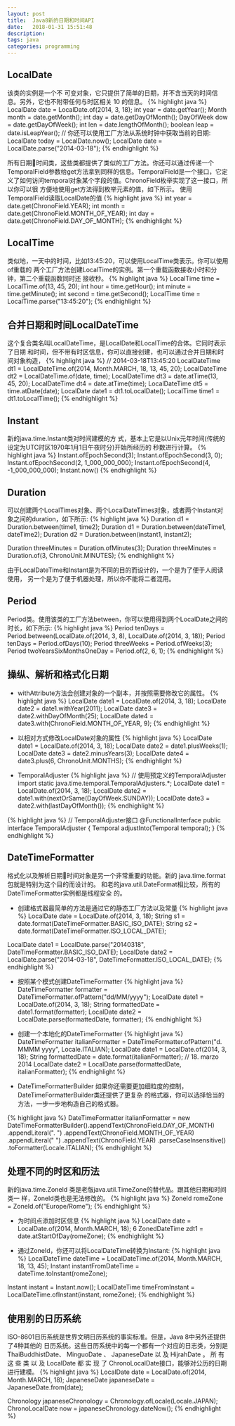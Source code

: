 ```yaml
---
layout: post
title:  Java8新的日期和时间API
date:   2018-01-31 15:51:48
description: 
tags: java
categories: programming
---
```


## LocalDate
该类的实例是一个不 可变对象，它只提供了简单的日期，并不含当天的时间信息。另外，它也不附带任何与时区相关 10 的信息。
{% highlight java %}
LocalDate date = LocalDate.of(2014, 3, 18);
int year = date.getYear();
Month month = date.getMonth();
int day = date.getDayOfMonth();
DayOfWeek dow = date.getDayOfWeek();
int len = date.lengthOfMonth();
boolean leap = date.isLeapYear();
// 你还可以使用工厂方法从系统时钟中获取当前的日期:
LocalDate today = LocalDate.now();
LocalDate date = LocalDate.parse("2014-03-18");
{% endhighlight %}   

所有日期时间类，这些类都提供了类似的工厂方法。你还可以通过传递一个TemporalField参数给get方法拿到同样的信息。TemporalField是一个接口，它定 义了如何访问temporal对象某个字段的值。ChronoField枚举实现了这一接口，所以你可以很 方便地使用get方法得到枚举元素的值，如下所示。
使用TemporalField读取LocalDate的值
{% highlight java %}
int year = date.get(ChronoField.YEAR);
int month = date.get(ChronoField.MONTH_OF_YEAR);
int day = date.get(ChronoField.DAY_OF_MONTH);
{% endhighlight %}   

## LocalTime
类似地，一天中的时间，比如13:45:20，可以使用LocalTime类表示。你可以使用of重载的 两个工厂方法创建LocalTime的实例。第一个重载函数接收小时和分钟，第二个重载函数同时还 接收秒。
{% highlight java %}
LocalTime time = LocalTime.of(13, 45, 20);
int hour = time.getHour();
int minute = time.getMinute();
int second = time.getSecond();
LocalTime time = LocalTime.parse("13:45:20");
{% endhighlight %}   

## 合并日期和时间LocalDateTime
这个复合类名叫LocalDateTime，是LocalDate和LocalTime的合体。它同时表示了日期
和时间，但不带有时区信息，你可以直接创建，也可以通过合并日期和时间对象构造，
{% highlight java %}
// 2014-03-18T13:45:20
LocalDateTime dt1 = LocalDateTime.of(2014, Month.MARCH, 18, 13, 45, 20); LocalDateTime dt2 = LocalDateTime.of(date, time);
LocalDateTime dt3 = date.atTime(13, 45, 20);
LocalDateTime dt4 = date.atTime(time);
LocalDateTime dt5 = time.atDate(date);
LocalDate date1 = dt1.toLocalDate();
LocalTime time1 = dt1.toLocalTime();
{% endhighlight %}   

## Instant
新的java.time.Instant类对时间建模的方 式，基本上它是以Unix元年时间(传统的设定为UTC时区1970年1月1日午夜时分)开始所经历的 秒数进行计算。
{% highlight java %}
Instant.ofEpochSecond(3);
Instant.ofEpochSecond(3, 0);
Instant.ofEpochSecond(2, 1_000_000_000);
Instant.ofEpochSecond(4, -1_000_000_000);
Instant.now()
{% endhighlight %}   

## Duration
可以创建两个LocalTimes对象、两个LocalDateTimes对象，或者两个Instant对象之间的duration，如下所示:
{% highlight java %}
Duration d1 = Duration.between(time1, time2);
Duration d1 = Duration.between(dateTime1, dateTime2);
Duration d2 = Duration.between(instant1, instant2);

Duration threeMinutes = Duration.ofMinutes(3);
Duration threeMinutes = Duration.of(3, ChronoUnit.MINUTES);
{% endhighlight %}   

由于LocalDateTime和Instant是为不同的目的而设计的，一个是为了便于人阅读使用， 另一个是为了便于机器处理，所以你不能将二者混用。
## Period
Period类。使用该类的工厂方法between，你可以使用得到两个LocalDate之间的时长，如下所示:
{% highlight java %}
Period tenDays = Period.between(LocalDate.of(2014, 3, 8), LocalDate.of(2014, 3, 18));
Period tenDays = Period.ofDays(10);
Period threeWeeks = Period.ofWeeks(3);
Period twoYearsSixMonthsOneDay = Period.of(2, 6, 1);
{% endhighlight %}   


## 操纵、解析和格式化日期
* withAttribute方法会创建对象的一个副本，并按照需要修改它的属性。
{% highlight java %}
LocalDate date1 = LocalDate.of(2014, 3, 18);
LocalDate date2 = date1.withYear(2011);
LocalDate date3 = date2.withDayOfMonth(25);
LocalDate date4 = date3.with(ChronoField.MONTH_OF_YEAR, 9);
{% endhighlight %}   

* 以相对方式修改LocalDate对象的属性
{% highlight java %}
LocalDate date1 = LocalDate.of(2014, 3, 18);
LocalDate date2 = date1.plusWeeks(1);
LocalDate date3 = date2.minusYears(3);
LocalDate date4 = date3.plus(6, ChronoUnit.MONTHS);
{% endhighlight %}   

* TemporalAdjuster
{% highlight java %}
// 使用预定义的TemporalAdjuster
import static java.time.temporal.TemporalAdjusters.*;
LocalDate date1 = LocalDate.of(2014, 3, 18);
LocalDate date2 = date1.with(nextOrSame(DayOfWeek.SUNDAY)); 
LocalDate date3 = date2.with(lastDayOfMonth());
{% endhighlight %}   
 
{% highlight java %}
// TemporalAdjuster接口
@FunctionalInterface
public interface TemporalAdjuster {
    Temporal adjustInto(Temporal temporal);
}
{% endhighlight %}   


## DateTimeFormatter
格式化以及解析日期时间对象是另一个非常重要的功能。新的 java.time.format包就是特别为这个目的而设计的。
和老的java.util.DateFormat相比较，所有的DateTimeFormatter实例都是线程安全 的。
* 创建格式器最简单的方法是通过它的静态工厂方法以及常量
{% highlight java %}
LocalDate date = LocalDate.of(2014, 3, 18);
String s1 = date.format(DateTimeFormatter.BASIC_ISO_DATE);
String s2 = date.format(DateTimeFormatter.ISO_LOCAL_DATE);

LocalDate date1 = LocalDate.parse("20140318", DateTimeFormatter.BASIC_ISO_DATE);
LocalDate date2 = LocalDate.parse("2014-03-18", DateTimeFormatter.ISO_LOCAL_DATE);
{% endhighlight %}   

* 按照某个模式创建DateTimeFormatter
{% highlight java %}
DateTimeFormatter formatter = DateTimeFormatter.ofPattern("dd/MM/yyyy");
LocalDate date1 = LocalDate.of(2014, 3, 18);
String formattedDate = date1.format(formatter);
LocalDate date2 = LocalDate.parse(formattedDate, formatter);
{% endhighlight %}   

* 创建一个本地化的DateTimeFormatter
{% highlight java %}
DateTimeFormatter italianFormatter = DateTimeFormatter.ofPattern("d. MMMM yyyy", Locale.ITALIAN);
LocalDate date1 = LocalDate.of(2014, 3, 18);
String formattedDate = date.format(italianFormatter); // 18. marzo 2014 
LocalDate date2 = LocalDate.parse(formattedDate, italianFormatter);
{% endhighlight %}   

* DateTimeFormatterBuilder
如果你还需要更加细粒度的控制，DateTimeFormatterBuilder类还提供了更复杂 的格式器，你可以选择恰当的方法，一步一步地构造自己的格式器。

{% highlight java %}
DateTimeFormatter italianFormatter = new DateTimeFormatterBuilder().appendText(ChronoField.DAY_OF_MONTH)
.appendLiteral(". ")
.appendText(ChronoField.MONTH_OF_YEAR)
.appendLiteral(" ")
.appendText(ChronoField.YEAR)
.parseCaseInsensitive()
.toFormatter(Locale.ITALIAN);
{% endhighlight %}   

## 处理不同的时区和历法
新的java.time.ZoneId 类是老版java.util.TimeZone的替代品。跟其他日期和时间类一 样，ZoneId类也是无法修改的。
{% highlight java %}
ZoneId romeZone = ZoneId.of("Europe/Rome");
{% endhighlight %}   

* 为时间点添加时区信息
{% highlight java %}
LocalDate date = LocalDate.of(2014, Month.MARCH, 18); 6
ZonedDateTime zdt1 = date.atStartOfDay(romeZone);
{% endhighlight %}

* 通过ZoneId，你还可以将LocalDateTime转换为Instant:
{% highlight java %}
LocalDateTime dateTime = LocalDateTime.of(2014, Month.MARCH, 18, 13, 45); 
Instant instantFromDateTime = dateTime.toInstant(romeZone);

Instant instant = Instant.now();
LocalDateTime timeFromInstant = LocalDateTime.ofInstant(instant, romeZone);
{% endhighlight %}   

## 使用别的日历系统
ISO-8601日历系统是世界文明日历系统的事实标准。但是，Java 8中另外还提供了4种其他的 日历系统。这些日历系统中的每一个都有一个对应的日志类，分别是ThaiBuddhistDate、 MinguoDate 、 JapaneseDate 以 及 HijrahDate 。 所 有 这 些 类 以 及 LocalDate 都 实 现 了 ChronoLocalDate接口，能够对公历的日期进行建模。
{% highlight java %}
LocalDate date = LocalDate.of(2014, Month.MARCH, 18);
JapaneseDate japaneseDate = JapaneseDate.from(date);

Chronology japaneseChronology = Chronology.ofLocale(Locale.JAPAN); 
ChronoLocalDate now = japaneseChronology.dateNow();
{% endhighlight %}   

